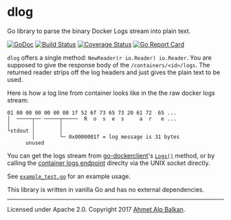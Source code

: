 # dlog

Go library to parse the binary Docker Logs stream into plain text.

[![GoDoc](https://godoc.org/github.com/ahmetalpbalkan/dlog?status.svg)](https://godoc.org/github.com/ahmetalpbalkan/dlog)
[![Build Status](https://travis-ci.org/ahmetalpbalkan/dlog.svg?branch=master)](https://travis-ci.org/ahmetalpbalkan/dlog)
[![Coverage Status](https://coveralls.io/repos/github/ahmetalpbalkan/dlog/badge.svg?branch=master)](https://coveralls.io/github/ahmetalpbalkan/dlog?branch=master)
[![Go Report Card](https://goreportcard.com/badge/github.com/ahmetalpbalkan/dlog)](https://goreportcard.com/report/github.com/ahmetalpbalkan/dlog)

`dlog` offers a single method: `NewReader(r io.Reader) io.Reader`. You are
supposed to give the response body of the `/containers/<id>/logs`. The returned
reader strips off the log headers and just gives the plain text to be used.

Here is how a log line from container looks like in the  the raw docker logs
stream:

```text
01 00 00 00 00 00 00 1f 52 6f 73 65 73 20 61 72  65 ...
│  ─────┬── ─────┬─────  R  o  s  e  s     a  r   e ...
│       │        │
└stdout │        │
        │        └─ 0x0000001f = log message is 31 bytes
      unused
```

You can get the logs stream from [go-dockerclient][gocl]'s [`Logs()`][gocl-logs]
method, or by calling the [container logs endpoint][rapi] direclty via the UNIX socket
directly.

See [`example_test.go`](./example_test.go) for an example usage.

This library is written in vanilla Go and has no external dependencies.

[gocl]: https://github.com/fsouza/go-dockerclient
[gocl-logs]: https://godoc.org/github.com/fsouza/go-dockerclient#Client.Logs
[rapi]: https://docs.docker.com/engine/reference/api/docker_remote_api_v1.24/#/get-container-logs

-----

Licensed under Apache 2.0. Copyright 2017 [Ahmet Alp Balkan][ab].

[ab]: https://ahmetalpbalkan.com/

